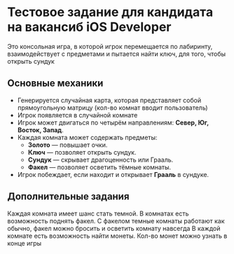 # Тестовое задание для кандидата на вакансиб iOS Developer

Это консольная игра, в которой игрок перемещается по лабиринту, взаимодействует с предметами и пытается найти ключ, для того, чтобы открыть сундук 

## Основные механики

- Генерируется случайная карта, которая представляет собой прямоугольную матрицу (кол-во комнат вводит пользователь)
- Игрок появляется в случайной комнате
- Игрок может двигаться по четырём направлениям: **Север, Юг, Восток, Запад**.
- Каждая комната может содержать предметы:
  - **Золото** — повышает очки.
  - **Ключ** — позволяет открыть сундук.
  - **Сундук** — скрывает драгоценность или Грааль.
  - **Факел** — позволяет осветить тёмные комнаты.
- Игрок побеждает, если находит и открывает **Грааль** в сундуке.

## Дополнительные задания

Каждая комната имеет шанс стать темной. В комнатах есть возможность поднять факел. С факелом темные комнаты работают как обычно, факел можно бросить и осветить комнату навсегда
В каждой комнате есть возможность найти монеты. Кол-во монет можно узнать в конце игры